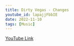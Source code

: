 ```yaml
---
title: Dirty Vegas - Changes
youtube_id: lapajjFbbIE
date: 2022-11-10
tags: [Music]
---
```


[YouTube Link](https://www.youtube.com/watch?v=lapajjFbbIE)
